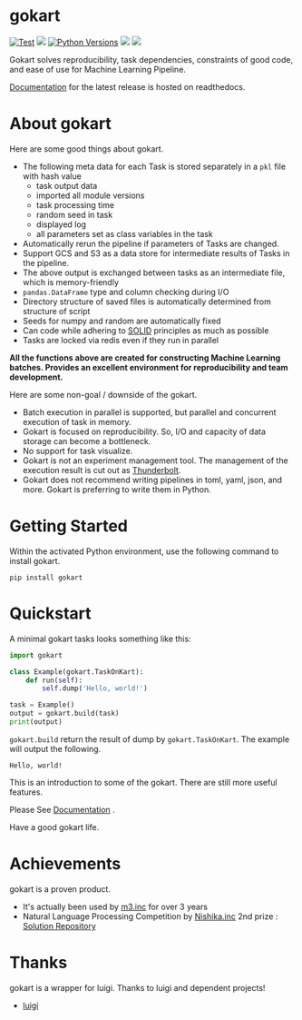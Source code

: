 # gokart

[![Test](https://github.com/m3dev/gokart/workflows/Test/badge.svg)](https://github.com/m3dev/gokart/actions?query=workflow%3ATest)
[![](https://readthedocs.org/projects/gokart/badge/?version=latest)](https://gokart.readthedocs.io/en/latest/)
[![Python Versions](https://img.shields.io/pypi/pyversions/gokart.svg)](https://pypi.org/project/gokart/)
[![](https://img.shields.io/pypi/v/gokart)](https://pypi.org/project/gokart/)
![](https://img.shields.io/pypi/l/gokart)

Gokart solves reproducibility, task dependencies, constraints of good code, and ease of use for Machine Learning Pipeline.


[Documentation](https://gokart.readthedocs.io/en/latest/) for the latest release is hosted on readthedocs.


# About gokart

Here are some good things about gokart.

- The following meta data for each Task is stored separately in a `pkl` file with hash value
    - task output data
    - imported all module versions
    - task processing time
    - random seed in task
    - displayed log
    - all parameters set as class variables in the task
- Automatically rerun the pipeline if parameters of Tasks are changed.
- Support GCS and S3 as a data store for intermediate results of Tasks in the pipeline.
- The above output is exchanged between tasks as an intermediate file, which is memory-friendly
- `pandas.DataFrame` type and column checking during I/O
- Directory structure of saved files is automatically determined from structure of script
- Seeds for numpy and random are automatically fixed
- Can code while adhering to [SOLID](https://en.wikipedia.org/wiki/SOLID) principles as much as possible
- Tasks are locked via redis even if they run in parallel

**All the functions above are created for constructing Machine Learning batches. Provides an excellent environment for reproducibility and team development.**


Here are some non-goal / downside of the gokart.
- Batch execution in parallel is supported, but parallel and concurrent execution of task in memory.
- Gokart is focused on reproducibility. So, I/O and capacity of data storage can become a bottleneck.
- No support for task visualize.
- Gokart is not an experiment management tool. The management of the execution result is cut out as [Thunderbolt](https://github.com/m3dev/thunderbolt).
- Gokart does not recommend writing pipelines in toml, yaml, json, and more. Gokart is preferring to write them in Python.

# Getting Started

Within the activated Python environment, use the following command to install gokart.

```
pip install gokart
```


# Quickstart

A minimal gokart tasks looks something like this:


```python
import gokart

class Example(gokart.TaskOnKart):
    def run(self):
        self.dump('Hello, world!')

task = Example()
output = gokart.build(task)
print(output)
```

`gokart.build` return the result of dump by `gokart.TaskOnKart`. The example will output the following.


```
Hello, world!
```


This is an introduction to some of the gokart.
There are still more useful features.

Please See [Documentation](https://gokart.readthedocs.io/en/latest/) .

Have a good gokart life.

# Achievements

gokart is a proven product.

- It's actually been used by [m3.inc](https://corporate.m3.com/en) for over 3 years
- Natural Language Processing Competition by [Nishika.inc](https://nishika.com) 2nd prize : [Solution Repository](https://github.com/vaaaaanquish/nishika_akutagawa_2nd_prize)


# Thanks

gokart is a wrapper for luigi. Thanks to luigi and dependent projects!

- [luigi](https://github.com/spotify/luigi)
